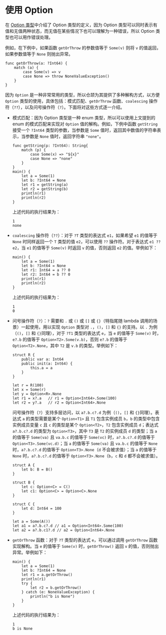 # 使用 Option

在 [Option 类型](../enum_and_pattern_match/option_type.md)中介绍了 Option 类型的定义，因为 Option 类型可以同时表示有值和无值两种状态，而无值在某些情况下也可以理解为一种错误，所以 Option 类型也可以用作错误处理。

例如，在下例中，如果函数 `getOrThrow` 的参数值等于 `Some(v)` 则将 `v` 的值返回，如果参数值等于 `None` 则抛出异常。

```cangjie
func getOrThrow(a: ?Int64) {
    match (a) {
        case Some(v) => v
        case None => throw NoneValueException()
    }
}
```

因为 `Option` 是一种非常常用的类型，所以仓颉为其提供了多种解构方式，以方便 `Option` 类型的使用，具体包括：模式匹配、`getOrThrow` 函数、`coalescing` 操作符（`??`），以及问号操作符（`?`）。下面将对这些方式逐一介绍。

- 模式匹配：因为 Option 类型是一种 enum 类型，所以可以使用上文提到的 enum 的模式匹配来实现对 `Option` 值的解构。例如，下例中函数 `getString` 接受一个 `?Int64` 类型的参数，当参数是 `Some` 值时，返回其中数值的字符串表示，当参数是 `None` 值时，返回字符串 `"none"`。

    <!-- verify -->

    ```cangjie
    func getString(p: ?Int64): String{
        match (p) {
            case Some(x) => "${x}"
            case None => "none"
        }
    }
    main() {
        let a = Some(1)
        let b: ?Int64 = None
        let r1 = getString(a)
        let r2 = getString(b)
        println(r1)
        println(r2)
    }
    ```

   上述代码的执行结果为：

    ```text
    1
    none
    ```

- `coalescing` 操作符（`??`）：对于 `?T` 类型的表达式 `e1`，如果希望 `e1` 的值等于 `None` 时同样返回一个 `T` 类型的值 `e2`，可以使用 `??` 操作符。对于表达式 `e1 ?? e2`，当 `e1` 的值等于 `Some(v)` 时返回 `v` 的值，否则返回 `e2` 的值。举例如下：

    <!-- verify -->

    ```cangjie
    main() {
        let a = Some(1)
        let b: ?Int64 = None
        let r1: Int64 = a ?? 0
        let r2: Int64 = b ?? 0
        println(r1)
        println(r2)
    }
    ```

   上述代码的执行结果为：

    ```text
    1
    0
    ```

- 问号操作符（`?`）：`?` 需要和 `.` 或 `()` 或 `[]` 或 `{}`（特指尾随 lambda 调用的场景）一起使用，用以实现 `Option` 类型对 `.`，`()`，`[]` 和 `{}` 的支持。以 `.` 为例（`()`，`[]` 和 `{}`同理），对于 `?T1` 类型的表达式 `e`，当 `e` 的值等于 `Some(v)` 时，`e?.b` 的值等于 `Option<T2>.Some(v.b)`，否则 `e?.b` 的值等于 `Option<T2>.None`，其中 `T2` 是 `v.b` 的类型。举例如下：

    ```cangjie
    struct R {
        public var a: Int64
        public init(a: Int64) {
            this.a = a
        }
    }

    let r = R(100)
    let x = Some(r)
    let y = Option<R>.None
    let r1 = x?.a   // r1 = Option<Int64>.Some(100)
    let r2 = y?.a   // r2 = Option<Int64>.None
    ```

   问号操作符（`?`）支持多层访问，以 `a?.b.c?.d` 为例（`()`，`[]` 和 `{}`同理）。表达式 `a` 的类型需要是某个 `Option<T1>` 且 `T1` 包含实例成员 `b`，`b` 的类型中包含实例成员变量 `c` 且 `c` 的类型是某个 `Option<T2>`，`T2` 包含实例成员 `d`；表达式 `a?.b.c?.d` 的类型为 `Option<T3>`，其中 `T3` 是 `T2` 的实例成员 `d` 的类型；当 `a` 的值等于 `Some(va)` 且 `va.b.c` 的值等于 `Some(vc)` 时，`a?.b.c?.d` 的值等于 `Option<T3>.Some(vc.d)`；当 `a` 的值等于 `Some(va)` 且 `va.b.c` 的值等于 `None` 时，`a?.b.c?.d` 的值等于 `Option<T3>.None`（`d` 不会被求值）；当 `a` 的值等于 `None` 时，`a?.b.c?.d` 的值等于 `Option<T3>.None`（`b`，`c` 和 `d` 都不会被求值）。

    ```cangjie
    struct A {
        let b: B = B()
    }

    struct B {
        let c: Option<C> = C()
        let c1: Option<C> = Option<C>.None
    }

    struct C {
        let d: Int64 = 100
    }

    let a = Some(A())
    let a1 = a?.b.c?.d // a1 = Option<Int64>.Some(100)
    let a2 = a?.b.c1?.d // a2 = Option<Int64>.None
    ```

- `getOrThrow` 函数：对于 `?T` 类型的表达式 `e`，可以通过调用 `getOrThrow` 函数实现解构。当 `e` 的值等于 `Some(v)` 时，`getOrThrow()` 返回 `v` 的值，否则抛出异常。举例如下：

    <!-- verify -->

    ```cangjie
    main() {
        let a = Some(1)
        let b: ?Int64 = None
        let r1 = a.getOrThrow()
        println(r1)
        try {
            let r2 = b.getOrThrow()
        } catch (e: NoneValueException) {
            println("b is None")
        }
    }
    ```

   上述代码的执行结果为：

    ```text
    1
    b is None
    ```
